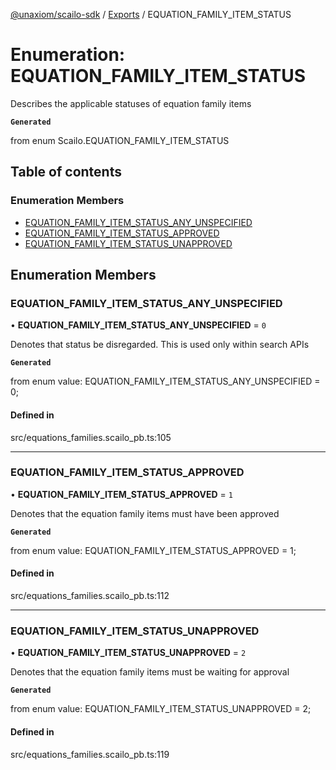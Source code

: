 [@unaxiom/scailo-sdk](../README.md) / [Exports](../modules.md) / EQUATION\_FAMILY\_ITEM\_STATUS

# Enumeration: EQUATION\_FAMILY\_ITEM\_STATUS

Describes the applicable statuses of equation family items

**`Generated`**

from enum Scailo.EQUATION_FAMILY_ITEM_STATUS

## Table of contents

### Enumeration Members

- [EQUATION\_FAMILY\_ITEM\_STATUS\_ANY\_UNSPECIFIED](EQUATION_FAMILY_ITEM_STATUS.md#equation_family_item_status_any_unspecified)
- [EQUATION\_FAMILY\_ITEM\_STATUS\_APPROVED](EQUATION_FAMILY_ITEM_STATUS.md#equation_family_item_status_approved)
- [EQUATION\_FAMILY\_ITEM\_STATUS\_UNAPPROVED](EQUATION_FAMILY_ITEM_STATUS.md#equation_family_item_status_unapproved)

## Enumeration Members

### EQUATION\_FAMILY\_ITEM\_STATUS\_ANY\_UNSPECIFIED

• **EQUATION\_FAMILY\_ITEM\_STATUS\_ANY\_UNSPECIFIED** = ``0``

Denotes that status be disregarded. This is used only within search APIs

**`Generated`**

from enum value: EQUATION_FAMILY_ITEM_STATUS_ANY_UNSPECIFIED = 0;

#### Defined in

src/equations_families.scailo_pb.ts:105

___

### EQUATION\_FAMILY\_ITEM\_STATUS\_APPROVED

• **EQUATION\_FAMILY\_ITEM\_STATUS\_APPROVED** = ``1``

Denotes that the equation family items must have been approved

**`Generated`**

from enum value: EQUATION_FAMILY_ITEM_STATUS_APPROVED = 1;

#### Defined in

src/equations_families.scailo_pb.ts:112

___

### EQUATION\_FAMILY\_ITEM\_STATUS\_UNAPPROVED

• **EQUATION\_FAMILY\_ITEM\_STATUS\_UNAPPROVED** = ``2``

Denotes that the equation family items must be waiting for approval

**`Generated`**

from enum value: EQUATION_FAMILY_ITEM_STATUS_UNAPPROVED = 2;

#### Defined in

src/equations_families.scailo_pb.ts:119
